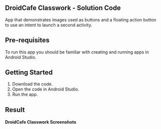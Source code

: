 ## DroidCafe Classwork - Solution Code

App that demonstrates images used as buttons and a floating action button to use an intent to launch a second activity.


## Pre-requisites
To run this app you should be familiar with creating and running apps in Android Studio.

## Getting Started

1. Download the code.
2. Open the code in Android Studio.
3. Run the app.

## Result

#### DroidCafe Classwork Screenshots
